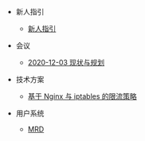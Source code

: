 <!-- docs/_sidebar.md -->

* 新人指引

    * [新人指引](/README.md)

* 会议
    * [2020-12-03 现状与规划](meetings/20201203.md)

* 技术方案
    * [基于 Nginx 与 iptables 的限流策略](tech/基于Nginx与iptables的限速策略.md)

* 用户系统
    * [MRD](user_system/mrd.md)
